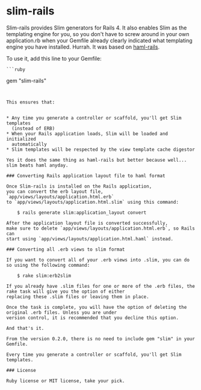 # slim-rails

Slim-rails provides Slim generators for Rails 4. It also enables Slim as the templating engine for you, so you don't have to screw around in your own application.rb when your Gemfile already clearly indicated what templating engine you have installed. Hurrah. It was based on
[haml-rails](http://github.com/indirect/haml-rails).

To use it, add this line to your Gemfile:

    ```ruby
gem "slim-rails"
```


This ensures that:


* Any time you generate a controller or scaffold, you'll get Slim templates
  (instead of ERB)
* When your Rails application loads, Slim will be loaded and initialized
  automatically
* Slim templates will be respected by the view template cache digestor

Yes it does the same thing as haml-rails but better because well... slim beats haml anyday.

### Converting Rails application layout file to haml format

Once Slim-rails is installed on the Rails application,
you can convert the erb layout file, `app/views/layouts/application.html.erb`
to `app/views/layouts/application.html.slim` using this command:

    $ rails generate slim:application_layout convert

After the application layout file is converted successfully,
make sure to delete `app/views/layouts/application.html.erb`, so Rails can
start using `app/views/layouts/application.html.haml` instead.

### Converting all .erb views to slim format

If you want to convert all of your .erb views into .slim, you can do so using the following command:

    $ rake slim:erb2slim

If you already have .slim files for one or more of the .erb files, the rake task will give you the option of either
replacing these .slim files or leaving them in place.

Once the task is complete, you will have the option of deleting the original .erb files. Unless you are under
version control, it is recommended that you decline this option.

And that's it.

From the version 0.2.0, there is no need to include gem "slim" in your Gemfile.

Every time you generate a controller or scaffold, you'll get Slim templates.

### License

Ruby license or MIT license, take your pick.
